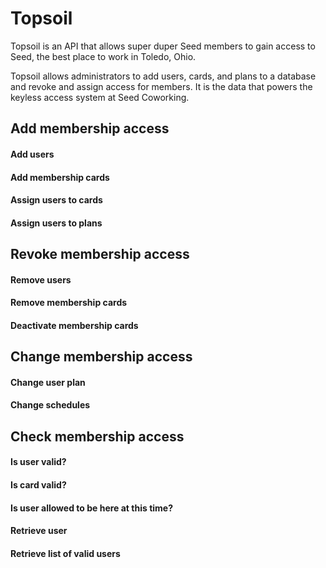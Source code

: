 # Topsoil

Topsoil is an API that allows super duper Seed members to gain access to Seed, the best place to work in Toledo, Ohio.

Topsoil allows administrators to add users, cards, and plans to a database and revoke and assign access for members. It is the data that powers the keyless access system at Seed Coworking.

## Add membership access

#### Add users

#### Add membership cards

#### Assign users to cards

#### Assign users to plans

## Revoke membership access

#### Remove users

#### Remove membership cards

#### Deactivate membership cards

## Change membership access

#### Change user plan

#### Change schedules

## Check membership access

#### Is user valid?

#### Is card valid?

#### Is user allowed to be here at this time?

#### Retrieve user

#### Retrieve list of valid users
